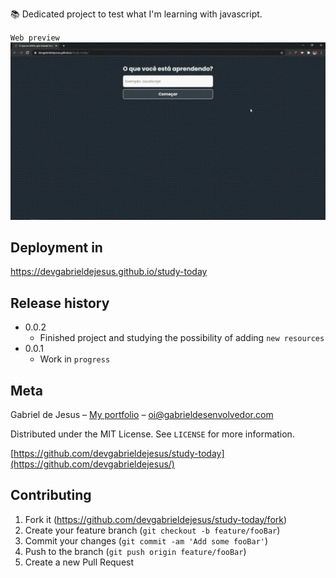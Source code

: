 📚 Dedicated project to test what I'm learning with javascript.

`Web preview`
![](web-preview.gif)

## Deployment in
https://devgabrieldejesus.github.io/study-today

## Release history

* 0.0.2
    * Finished project and studying the possibility of adding `new resources`
* 0.0.1
    * Work in `progress`

## Meta

Gabriel de Jesus – [My portfolio](https://www.gabrieldesenvolvedor.com/) – oi@gabrieldesenvolvedor.com

Distributed under the MIT License. See `LICENSE` for more information.

[https://github.com/devgabrieldejesus/study-today](https://github.com/devgabrieldejesus/)

## Contributing

1. Fork it (<https://github.com/devgabrieldejesus/study-today/fork>)
2. Create your feature branch (`git checkout -b feature/fooBar`)
3. Commit your changes (`git commit -am 'Add some fooBar'`)
4. Push to the branch (`git push origin feature/fooBar`)
5. Create a new Pull Request
